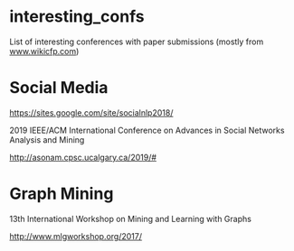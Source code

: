 # interesting_confs
List of interesting conferences with paper submissions (mostly from www.wikicfp.com)

# Social Media
https://sites.google.com/site/socialnlp2018/

2019 IEEE/ACM International Conference on Advances in Social Networks Analysis and Mining

http://asonam.cpsc.ucalgary.ca/2019/#

# Graph Mining

13th International Workshop on Mining and Learning with Graphs

http://www.mlgworkshop.org/2017/

